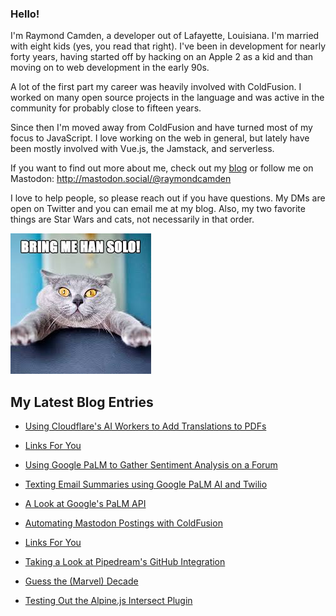 ### Hello!

I'm Raymond Camden, a developer out of Lafayette, Louisiana. I'm married with eight kids (yes, you read that right). I've been in development for nearly forty years, having started off by hacking on an Apple 2 as a kid and than moving on to web development in the early 90s.

A lot of the first part my career was heavily involved with ColdFusion. I worked on many open source projects in the language and was active in the community for probably close to fifteen years. 

Since then I'm moved away from ColdFusion and have turned most of my focus to JavaScript. I love working on the web in general, but lately have been mostly involved with Vue.js, the Jamstack, and serverless. 

If you want to find out more about me, check out my [blog](https://www.raymondcamden.com) or follow me on Mastodon: <http://mastodon.social/@raymondcamden>

I love to help people, so please reach out if you have questions. My DMs are open on Twitter and you can email me at my blog. Also, my two favorite things are Star Wars and cats, not necessarily in that order.

![Star Wars cat](https://raw.githubusercontent.com/cfjedimaster/cfjedimaster/master/cat.jpg)

<!-- RSS -->
## My Latest Blog Entries

* [Using Cloudflare's AI Workers to Add Translations to PDFs](https://www.raymondcamden.com/2023/10/24/using-cloudflare-ai-workers-to-add-translations-to-pdfs)

* [Links For You](https://www.raymondcamden.com/2023/10/22/links-for-you)

* [Using Google PaLM to Gather Sentiment Analysis on a Forum](https://www.raymondcamden.com/2023/10/16/using-google-palm-to-gather-sentiment-analysis-on-a-forum)

* [Texting Email Summaries using Google PaLM AI and Twilio](https://www.raymondcamden.com/2023/10/13/texting-email-summaries-using-google-palm-ai-and-twilio)

* [A Look at Google's PaLM API](https://www.raymondcamden.com/2023/10/12/a-look-at-googles-palm-api)

* [Automating Mastodon Postings with ColdFusion](https://www.raymondcamden.com/2023/10/05/automating-mastodon-postings-with-coldfusion)

* [Links For You](https://www.raymondcamden.com/2023/10/01/links-for-you)

* [Taking a Look at Pipedream's GitHub Integration](https://www.raymondcamden.com/2023/09/29/taking-a-look-at-pipedreams-github-integration)

* [Guess the (Marvel) Decade](https://www.raymondcamden.com/2023/09/26/guess-the-marvel-decade)

* [Testing Out the Alpine.js Intersect Plugin](https://www.raymondcamden.com/2023/09/20/testing-out-the-alpinejs-intersect-plugin)

<!-- ENDRSS -->


